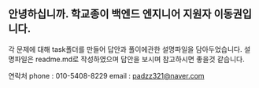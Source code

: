 ## 안녕하십니까. 학교종이 백엔드 엔지니어 지원자 이동권입니다.

각 문제에 대해 task폴더를 만들어 답안과 풀이에관한 설명파일을 담아두었습니다.
설명파일은 readme.md로 작성하였으며 답안을 보시며 참고하시면 좋을것 같습니다.

연락처
phone : 010-5408-8229
email : padzz321@naver.com
